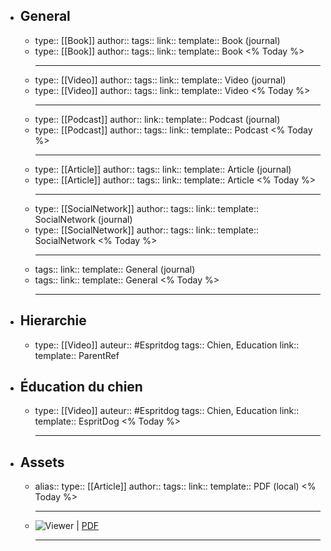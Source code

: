 - ## General
	- type:: [[Book]]
	  author::
	  tags:: 
	  link::
	  template:: Book (journal)
	- type:: [[Book]]
	  author:: 
	  tags::
	  link::
	  template:: Book
	  <% Today %>
	  ***
	- type:: [[Video]]
	  author:: 
	  tags::
	  link::
	  template:: Video (journal)
	- type:: [[Video]]
	  author:: 
	  tags::
	  link::
	  template:: Video
	  <% Today %>
	  ***
	- type:: [[Podcast]]
	  author:: 
	  link::
	  template:: Podcast (journal)
	- type:: [[Podcast]]
	  author:: 
	  tags::
	  link::
	  template:: Podcast
	  <% Today %>
	  ***
	- type:: [[Article]]
	  author:: 
	  tags::
	  link::
	  template:: Article (journal)
	- type:: [[Article]]
	  author:: 
	  tags::
	  link::
	  template:: Article
	  <% Today %>
	  ***
	- type:: [[SocialNetwork]]
	  author:: 
	  tags::
	  link::
	  template:: SocialNetwork (journal)
	- type:: [[SocialNetwork]]
	  author:: 
	  tags::
	  link::
	  template:: SocialNetwork
	  <% Today %>
	  ***
	- tags::
	  link::
	  template:: General (journal)
	- tags::
	  link::
	  template:: General
	  <% Today %>
	  ***
- ## Hierarchie
	- type:: [[Video]]
	  auteur:: #Espritdog
	  tags:: Chien, Education
	  link::
	  template:: ParentRef
- ## Éducation du chien
	- type:: [[Video]]
	  auteur:: #Espritdog
	  tags:: Chien, Education
	  link::
	  template:: EspritDog
	  <% Today %>
	  ***
- ## Assets
	- alias:: 
	  type:: [[Article]]
	  author:: 
	  tags:: 
	  link:: 
	  template:: PDF (local)
	  <% Today %>
	  ***
	- ![Viewer]() | [PDF]()
	  ***